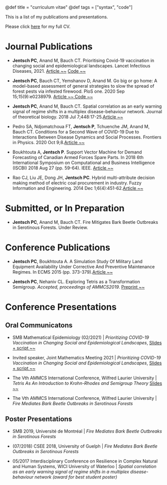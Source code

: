   
@def title = "curriculum vitae"
@def tags = ["syntax", "code"]

This is a list of my publications and presentations. 

Please click [here](/assets/cv.pdf) for my full CV.




# Journal Publications

-   **Jentsch PC**, Anand M, Bauch CT. Prioritising Covid-19 vaccination
    in changing social and epidemiological landscapes. Lancet Infectious Diseases, 2021. [Article ~~~<i class="fas fa-link"></i>~~~](https://www.thelancet.com/journals/laninf/article/PIIS1473-3099(21)00057-8/fulltext) [ Code ~~~<i class="fab fa-gitlab"></i>~~~](https://git.uwaterloo.ca/pjentsch/prioritizing-covid-19-vaccination-in-changing-social-and-epidemiological-landscapes)



-   **Jentsch PC**, Bauch CT, Yemshanov D, Anand M. Go big or go home: A
    model-based assessment of general strategies to slow the spread of
    forest pests via infested firewood. PloS one. 2020 Sep
    15;15(9):e0238979. [Article ~~~<i class="fas fa-file-pdf"></i>~~~](https://journals.plos.org/plosone/article/file?id=10.1371/journal.pone.0238979&type=printable)[ Code  ~~~<i class="fab fa-gitlab"></i>~~~](https://git.uwaterloo.ca/pjentsch/plos_firewood_model)

-   **Jentsch PC**, Anand M, Bauch CT. Spatial correlation as an early
    warning signal of regime shifts in a multiplex disease-behaviour
    network. Journal of theoretical biology. 2018 Jul 7;448:17-25.[Article ~~~<i class="fas fa-file-pdf"></i>~~~](https://www.sciencedirect.com/science/article/pii/S0022519318301401/pdfft?casa_token=_P0EHpfmy8oAAAAA:UszlxmNMLPSSMHDeqgBBFp32mFejlzCFYFCXnNoDX_i_1ywK4FnbnjLzUW19Cn9nsk11jUwTIQ&md5=f3f02ce434519db6174965305c0f647c&pid=1-s2.0-S0022519318301401-main.pdf)



-   Pedro SA, Ndjomatchoua FT, **Jentsch P**, Tchuenche JM, Anand M,
    Bauch CT. Conditions for a Second Wave of COVID-19 Due to
    Interactions Between Disease Dynamics and Social Processes.
    Frontiers in Physics. 2020 Oct 9;8.[Article ~~~<i class="fas fa-link"></i>~~~](https://www.frontiersin.org/articles/10.3389/fphy.2020.574514/full)

-   Boukhtouta A, **Jentsch P**. Support Vector Machine for Demand
    Forecasting of Canadian Armed Forces Spare Parts. In 2018 6th
    International Symposium on Computational and Business Intelligence
    (ISCBI) 2018 Aug 27 (pp. 59-64). IEEE. [Article ~~~<i class="fas fa-link"></i>~~~](https://ieeexplore.ieee.org/document/8638292)


-   Rao CJ, Liu JE, Dong JH, **Jentsch PC**. Hybrid multi-attribute
    decision making method of electric coal procurement in industry.
    Fuzzy Information and Engineering. 2014 Dec 1;6(4):451-62.[Article ~~~<i class="fas fa-link"></i>~~~](https://www.sciencedirect.com/science/article/pii/S1616865815000059)




# Submitted, or In Preparation

-   **Jentsch PC**, Anand M, Bauch CT. Fire Mitigates Bark Beetle
    Outbreaks in Serotinous Forests. Under Review.


# Conference Publications


-   **Jentsch PC**, Boukhtouta A. A Simulation Study Of Military Land
    Equipment Availability Under Corrective And Preventive Maintenance
    Regimes. In ECMS 2015 (pp. 373-379).[Article ~~~<i class="fas fa-file-pdf"></i>~~~](https://pdfs.semanticscholar.org/3a30/3602f00b5f57f0079a52ffe7aae6c70facad.pdf)


-   **Jentsch PC**, Nehaniv CL. Exploring Tetris as a Transformation
    Semigroup. *Accepted, proceedings of AMMCS2019*. [Preprint ~~~<i class="fas fa-file-pdf"></i>~~~](https://arxiv.org/abs/2004.09022)



# Conference Presentations

## Oral Communicatons

-  SMB Mathematical Epidemiology (02/2021) | *Prioritizing COVID-19 Vaccination in Changing Social and Epidemiological Landscapes*,  [Slides + script ~~~<i class="fab fa-gitlab"></i>~~~](https://git.uwaterloo.ca/pjentsch/smb_epi_talk)

-  Invited speaker, Joint Mathematics Meeting 2021 | *Prioritizing COVID-19 Vaccination in Changing Social and Epidemiological Landscapes*, [Slides + script ~~~<i class="fab fa-gitlab"></i>~~~](https://git.uwaterloo.ca/pjentsch/prioritizing-covid-19-vaccination-slides)


-  The Vth AMMCS International Conference, Wilfred Laurier University | *Tetris As An Introduction to Krohn-Rhodes and Semigroup Theory* [Slides ~~~<i class="fas fa-file-pdf"></i>~~~](/assets/tetris_kr.pdf)

-  The Vth AMMCS International Conference, Wilfred Laurier University | *Fire Mediates Bark Beetle Outbreaks in Serotinous Forests*

## Poster Presentations 
-  SMB 2019, Université de Montréal | *Fire Mediates Bark Beetle Outbreaks in Serotinous Forests*

-  (07/2018)   CSEE 2018, University of Guelph | *Fire Mediates Bark Beetle Outbreaks in Serotinous Forests*

-  05/2017   Interdisciplinary Conference on Resilience in Complex Natural and Human Systems, WICI University 
  of Waterloo | *Spatial correlation as an early warning signal of regime shifts in a multiplex disease-behaviour network (award for best student poster)*
